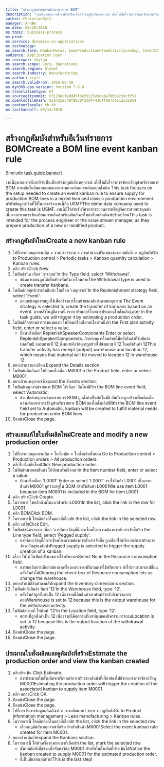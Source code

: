 ```yaml
--- 
title: "สร้างกฏคัมบังสำหรับอีเว้นท์รายการ BOM"
description: "งานนี้มุ่งเน้นการตั้งค่าที่จำเป็นเพื่อสร้างกฎคัมบังเหตุการณ์ เพื่อให้มั่นใจว่าการจัดหาวัสดุสำหรับรายการ BOM การผลิตในลีนแบบผสมและสภาพแวดล้อมการผลิตแบบดั้งเดิม "
author: ChristianRytt
manager: AnnBe
ms.date: 08/29/2018
ms.topic: business-process
ms.prod: 
ms.service: dynamics-ax-applications
ms.technology: 
ms.search.form: KanbanRules, LeanProductionFlowActivityLookup, InventItemIdLookupSimple, ProdTableListPage, ProdTableCreate, InventItemIdLookupPurchase, ProdTable, ProdBOM, ProdParmCostEstimation
audience: Application User
ms.reviewer: shylaw
ms.search.scope: Core, Operations
ms.search.region: Global
ms.search.industry: Manufacturing
ms.author: crytt
ms.search.validFrom: 2016-06-30
ms.dyn365.ops.version: Version 7.0.0
ms.translationtype: HT
ms.sourcegitcommit: 0312b8cfadd45f8e59225e9daba78b9e216cff51
ms.openlocfilehash: 82a4252548fd030f2a044436ff607da5125d2854
ms.contentlocale: th-th
ms.lasthandoff: 09/14/2018

---
```

# <a name="create-a-bom-line-event-kanban-rule"></a><span data-ttu-id="3de41-103">สร้างกฏคัมบังสำหรับอีเว้นท์รายการ BOM</span><span class="sxs-lookup"><span data-stu-id="3de41-103">Create a BOM line event kanban rule</span></span>

[!include [task guide banner](../../includes/task-guide-banner.md)]

<span data-ttu-id="3de41-104">งานนี้มุ่งเน้นการตั้งค่าที่จำเป็นเพื่อสร้างกฎคัมบังเหตุการณ์ เพื่อให้มั่นใจว่าการจัดหาวัสดุสำหรับรายการ BOM การผลิตในลีนแบบผสมและสภาพแวดล้อมการผลิตแบบดั้งเดิม </span><span class="sxs-lookup"><span data-stu-id="3de41-104">This task focuses on the setup needed to create an event kanban rule to ensure supply for production BOM lines in a mixed lean and classic production environment.</span></span> <span data-ttu-id="3de41-105">บริษัทข้อมูลสาธิตที่ใช้ในการสร้างงานนี้คือ USMF</span><span class="sxs-lookup"><span data-stu-id="3de41-105">The demo data company used to create this task is USMF.</span></span> <span data-ttu-id="3de41-106">งานนี้มีไว้สำหรับวิศวกรกระบวนการหรือผู้จัดการสายธารคุณค่า เนื่องจากพวกเขาจัดเตรียมการผลิตสำหรับผลิตภัณฑ์ใหม่หรือผลิตภัณฑ์ปรับเปลี่ยน</span><span class="sxs-lookup"><span data-stu-id="3de41-106">This task is intended for the process engineer or the value stream manager, as they prepare production of a new or modified product.</span></span>


## <a name="create-a-new-kanban-rule"></a><span data-ttu-id="3de41-107">สร้างกฎคัมบังใหม่</span><span class="sxs-lookup"><span data-stu-id="3de41-107">Create a new kanban rule</span></span>
1. <span data-ttu-id="3de41-108">ไปที่การควบคุมการผลิต > งานประจำงวด > การคำนวณปริมาณตามระบบคัมบัง > กฎคัมบัง</span><span class="sxs-lookup"><span data-stu-id="3de41-108">Go to Production control > Periodic tasks > Kanban quantity calculation > Kanban rules.</span></span>
2. <span data-ttu-id="3de41-109">คลิก สร้าง</span><span class="sxs-lookup"><span data-stu-id="3de41-109">Click New.</span></span>
3. <span data-ttu-id="3de41-110">ในฟิลด์ชนิด เลือก 'การถอน'</span><span class="sxs-lookup"><span data-stu-id="3de41-110">In the Type field, select 'Withdrawal'.</span></span>
    * <span data-ttu-id="3de41-111">ชนิดการถอนถูกใช้เพื่อสร้างคัมบังการโอนย้าย</span><span class="sxs-lookup"><span data-stu-id="3de41-111">The Withdrawal type is used to create transfer kanbans.</span></span>  
4. <span data-ttu-id="3de41-112">ในฟิลด์กลยุทธ์การเติมสินค้า ให้เลือก 'เหตุการณ์'</span><span class="sxs-lookup"><span data-stu-id="3de41-112">In the Replenishment strategy field, select 'Event'.</span></span>
    * <span data-ttu-id="3de41-113">กลยุทธ์เหตุการณ์ถูกใช้เพื่อสร้างการโอนย้ายของคัมบังตามเหตุการณ์ </span><span class="sxs-lookup"><span data-stu-id="3de41-113">The Event strategy is selected to create the transfer of kanbans based on an event.</span></span> <span data-ttu-id="3de41-114">ภายหลังในคู่มืองานนี้ เราจะทริกเกอร์โดยการประมาณใบสั่งผลิต</span><span class="sxs-lookup"><span data-stu-id="3de41-114">Later in the task guide, we will trigger it by estimating a production order.</span></span>  
5. <span data-ttu-id="3de41-115">ในฟิลด์กิจกรรมการวางแผนแรก ให้ป้อนหรือเลือกค่าใดค่าหนึ่ง</span><span class="sxs-lookup"><span data-stu-id="3de41-115">In the First plan activity field, enter or select a value.</span></span>
    * <span data-ttu-id="3de41-116">ป้อนหรือเลือก ReplenishSpeakerComponents </span><span class="sxs-lookup"><span data-stu-id="3de41-116">Enter or select ReplenishSpeakerComponents.</span></span> <span data-ttu-id="3de41-117">กิจกรรมการโอนย้ายนี้มีคลังสินค้าที่รับสินค้า (ผลลัพธ์) และสถานที่ 12 ซึ่งหมายถึงวัสดุจะถูกย้ายไปยังสถานที่ 12 ในคลังสินค้า 12</span><span class="sxs-lookup"><span data-stu-id="3de41-117">This transfer activity has receipt (output) warehouse and location 12, which means that material will be moved to location 12 in warehouse 12.</span></span>  
6. <span data-ttu-id="3de41-118">ขยายส่วนรายละเอียด </span><span class="sxs-lookup"><span data-stu-id="3de41-118">Expand the Details section.</span></span>
7. <span data-ttu-id="3de41-119">ในฟิลด์ผลิตภัณฑ์ ให้ป้อนหรือเลือก M0001</span><span class="sxs-lookup"><span data-stu-id="3de41-119">In the Product field, enter or select M0001.</span></span>
8. <span data-ttu-id="3de41-120">ขยายส่วนเหตุการณ์</span><span class="sxs-lookup"><span data-stu-id="3de41-120">Expand the Events section.</span></span>
9. <span data-ttu-id="3de41-121">ในฟิลด์เหตุการณ์รายการ BOM ให้เลือก 'อัตโนมัติ'</span><span class="sxs-lookup"><span data-stu-id="3de41-121">In the BOM line event field, select 'Automatic'.</span></span>
    * <span data-ttu-id="3de41-122">ด้วยฟิลด์เหตุการณ์ของรายการ BOM ถูกตั้งค่าเป็นอัตโนมัติ คัมบังจะถูกสร้างเพื่อเติมเต็มความต้องการทางวัสดุสำหรับรายการ BOM ของใบสั่งผลิต</span><span class="sxs-lookup"><span data-stu-id="3de41-122">With the BOM line event field set to Automatic, kanban will be created to fulfill material needs for production order BOM lines.</span></span>  
10. <span data-ttu-id="3de41-123">ปิดหน้า</span><span class="sxs-lookup"><span data-stu-id="3de41-123">Close the page.</span></span>

## <a name="create-and-modify-a-new-production-order"></a><span data-ttu-id="3de41-124">สร้างและแก้ไขใบสั่งผลิตใหม่</span><span class="sxs-lookup"><span data-stu-id="3de41-124">Create and modify a new production order</span></span>
1. <span data-ttu-id="3de41-125">ไปที่การควบคุมการผลิต > ใบสั่งผลิต > ใบสั่งผลิตทั้งหมด </span><span class="sxs-lookup"><span data-stu-id="3de41-125">Go to Production control > Production orders > All production orders.</span></span>
2. <span data-ttu-id="3de41-126">คลิกใบสั่งผลิตใหม่</span><span class="sxs-lookup"><span data-stu-id="3de41-126">Click New production order.</span></span>
3. <span data-ttu-id="3de41-127">ในฟิลด์หมายเลขสินค้า ให้ป้อนหรือเลือกค่า</span><span class="sxs-lookup"><span data-stu-id="3de41-127">In the Item number field, enter or select a value.</span></span>
    * <span data-ttu-id="3de41-128">ป้อนหรือเลือก 'L0001' </span><span class="sxs-lookup"><span data-stu-id="3de41-128">Enter or select 'L0001'.</span></span> <span data-ttu-id="3de41-129">เราใช้สินค้า L0001 เนื่องจากสินค้า M0001 ถูกรวมอยู่ใน BOM สำหรับสินค้า L0001</span><span class="sxs-lookup"><span data-stu-id="3de41-129">We use item L0001 because item M0001 is included in the BOM for item L0001.</span></span>  
4. <span data-ttu-id="3de41-130">คลิก สร้าง</span><span class="sxs-lookup"><span data-stu-id="3de41-130">Click Create.</span></span>
5. <span data-ttu-id="3de41-131">ในรายการ ให้คลิกลิงค์ในแถวสำหรับ L0001</span><span class="sxs-lookup"><span data-stu-id="3de41-131">In the list, click the link in the row for L0001</span></span>
6. <span data-ttu-id="3de41-132">คลิก BOM</span><span class="sxs-lookup"><span data-stu-id="3de41-132">Click BOM.</span></span>
7. <span data-ttu-id="3de41-133">ในรายการนี้ ให้คลิกลิงค์ในแถวที่เลือก</span><span class="sxs-lookup"><span data-stu-id="3de41-133">In the list, click the link in the selected row.</span></span>
8. <span data-ttu-id="3de41-134">คลิก แก้ไข</span><span class="sxs-lookup"><span data-stu-id="3de41-134">Click Edit.</span></span>
9. <span data-ttu-id="3de41-135">ในฟิลด์ชนิดรายการ เลือก 'การจัดหาวัสดุที่มีการเชื่อมโยงความต้องการกับการจัดซื้อ'</span><span class="sxs-lookup"><span data-stu-id="3de41-135">In the Line type field, select 'Pegged supply'.</span></span>
    * <span data-ttu-id="3de41-136">การจัดหาวัสดุที่มีการเชื่อมโยงความต้องการกับการจัดซื้อ ถูกเลือกให้ทริกเกอร์การสร้างการจัดหาวัสดุของคัมบัง</span><span class="sxs-lookup"><span data-stu-id="3de41-136">Pegged supply is selected to trigger the supply creation of a kanban.</span></span>  
10. <span data-ttu-id="3de41-137">เลือก ไม่ใช่ ในฟิลด์ปริมาณการใช้ทรัพยากร</span><span class="sxs-lookup"><span data-stu-id="3de41-137">Select No in the Resource consumption field.</span></span>
    * <span data-ttu-id="3de41-138">การยกเลิกการเลือกกล่องกาเครื่องหมายของปริมาณการใช้ทรัพยากร ทำให้เราสามารถเปลี่ยนคลังสินค้าได้</span><span class="sxs-lookup"><span data-stu-id="3de41-138">Clearing the check box of Resource consumption lets us change the warehouse.</span></span>  
11. <span data-ttu-id="3de41-139">ขยายส่วนมิติสินค้าคงคลัง</span><span class="sxs-lookup"><span data-stu-id="3de41-139">Expand the Inventory dimensions section.</span></span>
12. <span data-ttu-id="3de41-140">ในฟิลด์คลังสินค้า พิมพ์ '12'</span><span class="sxs-lookup"><span data-stu-id="3de41-140">In the Warehouse field, type '12'.</span></span>
    * <span data-ttu-id="3de41-141">คลังสินค้าถูกตั้งค่าเป็น 12 เนื่องจากนี่คือสินค้าเอาท์พุทสำหรับกิจกรรมการถอน</span><span class="sxs-lookup"><span data-stu-id="3de41-141">Warehouse is set to 12 because this is the output warehouse for the withdrawal activity.</span></span>  
13. <span data-ttu-id="3de41-142">ในฟิลด์สถานที่ ให้พิมพ์ '12'</span><span class="sxs-lookup"><span data-stu-id="3de41-142">In the Location field, type '12'.</span></span>
    * <span data-ttu-id="3de41-143">สถานที่ถูกตั้งค่าเป็น 12 เนื่องจากนี่คือสถานที่เอาท์พุทของกิจกรรมการถอน</span><span class="sxs-lookup"><span data-stu-id="3de41-143">Location is set to 12 because this is the output location of the withdrawal activity.</span></span>  
14. <span data-ttu-id="3de41-144">ปิดหน้า</span><span class="sxs-lookup"><span data-stu-id="3de41-144">Close the page.</span></span>
15. <span data-ttu-id="3de41-145">ปิดหน้า</span><span class="sxs-lookup"><span data-stu-id="3de41-145">Close the page.</span></span>

## <a name="estimate-the-production-order-and-view-the-kanban-created"></a><span data-ttu-id="3de41-146">ประมาณใบสั่งผลิตและดูคัมบังที่สร้าง</span><span class="sxs-lookup"><span data-stu-id="3de41-146">Estimate the production order and view the kanban created</span></span>
1. <span data-ttu-id="3de41-147">คลิกประเมิน </span><span class="sxs-lookup"><span data-stu-id="3de41-147">Click Estimate.</span></span>
    * <span data-ttu-id="3de41-148">การประมาณใบสั่งผลิตจะทริกเกอร์การสร้างของคัมบังที่เกี่ยวข้องไปยังรายการการจัดหาวัสดุ M0001</span><span class="sxs-lookup"><span data-stu-id="3de41-148">Estimating the production order will trigger the creation of the associated kanban to supply item M0001.</span></span>  
2. <span data-ttu-id="3de41-149">คลิก ตกลง</span><span class="sxs-lookup"><span data-stu-id="3de41-149">Click OK.</span></span>
3. <span data-ttu-id="3de41-150">ปิดหน้า</span><span class="sxs-lookup"><span data-stu-id="3de41-150">Close the page.</span></span>
4. <span data-ttu-id="3de41-151">ปิดหน้า</span><span class="sxs-lookup"><span data-stu-id="3de41-151">Close the page.</span></span>
5. <span data-ttu-id="3de41-152">ไปที่การจัดการข้อมูลผลิตภัณฑ์ > การผลิตแบบ Lean > กฏคัมบัง</span><span class="sxs-lookup"><span data-stu-id="3de41-152">Go to Product information management > Lean manufacturing > Kanban rules.</span></span>
6. <span data-ttu-id="3de41-153">ในรายการนี้ ให้คลิกลิงค์ในแถวที่เลือก</span><span class="sxs-lookup"><span data-stu-id="3de41-153">In the list, click the link in the selected row.</span></span>
    * <span data-ttu-id="3de41-154">เลือกกฎคัมบังเหตุการณ์ที่สร้างสำหรับสินค้า M0001</span><span class="sxs-lookup"><span data-stu-id="3de41-154">Select the event kanban rule created for item M0001.</span></span>  
7. <span data-ttu-id="3de41-155">ขยายส่วนคัมบัง</span><span class="sxs-lookup"><span data-stu-id="3de41-155">Expand the Kanbans section.</span></span>
8. <span data-ttu-id="3de41-156">ในรายการนี้ ให้ทำเครื่องหมายแถวที่เลือก</span><span class="sxs-lookup"><span data-stu-id="3de41-156">In the list, mark the selected row.</span></span>
    * <span data-ttu-id="3de41-157">สังเกตคัมบังที่สร้างเพื่อจัดหาวัสดุ M0001 สำหรับใบสั่งผลิตที่ประเมินได้</span><span class="sxs-lookup"><span data-stu-id="3de41-157">Notice the kanban created to supply M0001 for the estimated production order.</span></span>  
    * <span data-ttu-id="3de41-158">นี่เป็นขั้นตอนสุดท้าย!</span><span class="sxs-lookup"><span data-stu-id="3de41-158">This is the last step!</span></span>  


